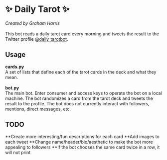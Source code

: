 # ✨ Daily Tarot ✨

*Created by Graham Harris* \
\
This bot reads a daily tarot card every morning and tweets the result to the Twitter profile [@daily_tarotbot](https://twitter.com/daily_tarotbot).

## Usage

**cards.py**\
A set of lists that define each of the tarot cards in the deck and what they mean.\
\
**bot.py**\
The main bot. Enter consumer and access keys to operate the bot on a local machine. The bot randomizes a card from the tarot deck and tweets the result to the profile. The bot does not currently interact with followers, mentions, direct messages, etc.

## TODO
**Create more interesting/fun descriptions for each card
**Add images to each tweet
**Change name/header/bio/aesthetic to make the bot more appealing to followers
**If the bot chooses the same card twice in a row, it will not print
